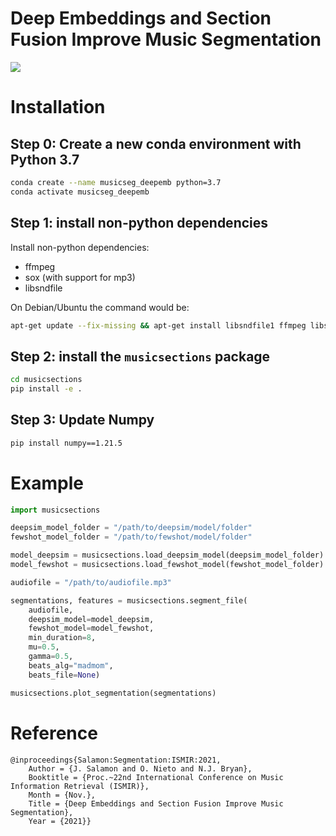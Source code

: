 # Deep Embeddings and Section Fusion Improve Music Segmentation

<a href="https://replicate.ai/musicseg_deepemb"><img src="https://img.shields.io/static/v1?label=Replicate&message=Demo and Docker Image&color=blue"></a>

# Installation

## Step 0: Create a new conda environment with Python 3.7

```bash
conda create --name musicseg_deepemb python=3.7
conda activate musicseg_deepemb
```

## Step 1: install non-python dependencies
Install non-python dependencies:
* ffmpeg
* sox (with support for mp3)
* libsndfile

On Debian/Ubuntu the command would be:
```bash
apt-get update --fix-missing && apt-get install libsndfile1 ffmpeg libsox-fmt-all sox -y
```

## Step 2: install the `musicsections` package
```bash
cd musicsections
pip install -e .
```

## Step 3: Update Numpy

```bash
pip install numpy==1.21.5
```


# Example

```python
import musicsections

deepsim_model_folder = "/path/to/deepsim/model/folder"
fewshot_model_folder = "/path/to/fewshot/model/folder"

model_deepsim = musicsections.load_deepsim_model(deepsim_model_folder)
model_fewshot = musicsections.load_fewshot_model(fewshot_model_folder)

audiofile = "/path/to/audiofile.mp3"

segmentations, features = musicsections.segment_file(
    audiofile, 
    deepsim_model=model_deepsim,
    fewshot_model=model_fewshot,
    min_duration=8,
    mu=0.5,
    gamma=0.5,
    beats_alg="madmom",
    beats_file=None)

musicsections.plot_segmentation(segmentations)
```

# Reference
```
@inproceedings{Salamon:Segmentation:ISMIR:2021,
	Author = {J. Salamon and O. Nieto and N.J. Bryan},
	Booktitle = {Proc.~22nd International Conference on Music Information Retrieval (ISMIR)},
	Month = {Nov.},
	Title = {Deep Embeddings and Section Fusion Improve Music Segmentation},
	Year = {2021}}
```
